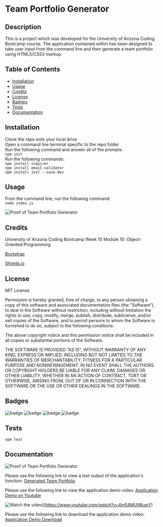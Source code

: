 # Team Portfolio Generator

## Description 

This is a project which was developed for the University of Arizona Coding Bootcamp course. The application contained within has been designed to take user input from the command line and then generate a team portfolio using HTML5/CSS3 markup. 


## Table of Contents 

* [Installation](#installation)
* [Usage](#usage)
* [Credits](#credits)
* [License](#license)
* [Badges](#badges)
* [Tests](#tests)
* [Documentation](#documentation)


## Installation

Clone the repo onto your local drive   
Open a command line terminal specific to the repo folder    
Run the following command and answer all of the prompts:    
`npm init`   
Run the following commands:   
`npm install inquirer`   
`npm install email-validator`   
`npm install jest --save-dev`   


## Usage 

From the command line, run the following command:   
`node index.js`

![Proof of Team Portfolio Generator](doc/team-portfolio-generator.png?raw=true "Team Portfolio Generator Still")

## Credits

University of Arizona Coding Bootcamp Week 10 Module 10: Object-Oriented Programming

[Bootstrap](https://getbootstrap.com/)

[Shields.io](https://shields.io/)


## License

MIT License

Permission is hereby granted, free of charge, to any person obtaining a copy
of this software and associated documentation files (the "Software"), to deal
in the Software without restriction, including without limitation the rights
to use, copy, modify, merge, publish, distribute, sublicense, and/or sell
copies of the Software, and to permit persons to whom the Software is
furnished to do so, subject to the following conditions:

The above copyright notice and this permission notice shall be included in all
copies or substantial portions of the Software.

THE SOFTWARE IS PROVIDED "AS IS", WITHOUT WARRANTY OF ANY KIND, EXPRESS OR
IMPLIED, INCLUDING BUT NOT LIMITED TO THE WARRANTIES OF MERCHANTABILITY,
FITNESS FOR A PARTICULAR PURPOSE AND NONINFRINGEMENT. IN NO EVENT SHALL THE
AUTHORS OR COPYRIGHT HOLDERS BE LIABLE FOR ANY CLAIM, DAMAGES OR OTHER
LIABILITY, WHETHER IN AN ACTION OF CONTRACT, TORT OR OTHERWISE, ARISING FROM,
OUT OF OR IN CONNECTION WITH THE SOFTWARE OR THE USE OR OTHER DEALINGS IN THE
SOFTWARE.


## Badges

![badge](https://img.shields.io/badge/Javascript-brightgreen)
![badge](https://img.shields.io/badge/jQuery-blue) 
![badge](https://img.shields.io/badge/node.js-lightgrey)
![badge](https://img.shields.io/badge/inquirer-red)

## Tests
 
`npm test`

## Documentation

![Proof of Team Portfolio Generator](doc/rteam-portfolio-generator-gif.gif "README Generator GIF")

Please use the following link to view a test output of the application's function: [Generated Team Portfolio](dist/index.html "Team Portfolio Generator Test Output")

Please use the following link to view the application demo video: [Application Demo on Youtube](https://www.youtube.com/watch?v=4m54MU98uwY "Team Portfolio Generator Video")

![Watch the video](https://img.youtube.com/vi/4m54MU98uwY/maxresdefault.jpg)](https://www.youtube.com/watch?v=4m54MU98uwY)

Please use the following link to download the application demo video: [Application Demo Download](doc/team-portfolio-generator.mp4 "Team Portfolio Generator Video")


